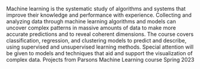 Machine learning is the systematic study of algorithms and systems that improve their knowledge and performance with experience. Collecting and analyzing data through machine learning algorithms and models can uncover complex patterns in massive amounts of data to make more accurate predictions and to reveal coherent dimensions. The course covers classification, regression, and clustering models to predict and describe, using supervised and unsupervised learning methods. Special attention will be given to models and techniques that aid and support the visualization of complex data. 
Projects from Parsons Machine Learning course Spring 2023


